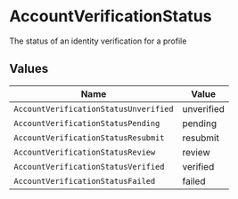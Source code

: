 # AccountVerificationStatus

The status of an identity verification for a profile


## Values

| Name                                  | Value                                 |
| ------------------------------------- | ------------------------------------- |
| `AccountVerificationStatusUnverified` | unverified                            |
| `AccountVerificationStatusPending`    | pending                               |
| `AccountVerificationStatusResubmit`   | resubmit                              |
| `AccountVerificationStatusReview`     | review                                |
| `AccountVerificationStatusVerified`   | verified                              |
| `AccountVerificationStatusFailed`     | failed                                |